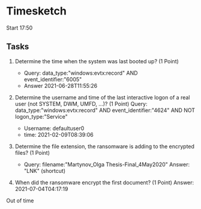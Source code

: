 # Timesketch

Start 17:50


## Tasks

1. Determine the time when the system was last booted up? (1 Point)
    - Query: data_type:"windows:evtx:record" AND event_identifier:"6005"
    - Answer 2021-06-28T11:55:26

2. Determine the username and time of the last interactive logon of a real user (not SYSTEM, DWM, UMFD, ...)? (1 Point)
    Query: data_type:"windows:evtx:record" AND event_identifier:"4624" AND NOT logon_type:"Service"
    - Username: defaultuser0
    - time: 2021-02-09T08:39:06

3. Determine the file extension, the ransomware is adding to the encrypted files? (1 Point)
    - Query: filename:"Martynov_Olga Thesis-Final_4May2020"
    Answer: "LNK"  (shortcut)

4. When did the ransomware encrypt the first document? (1 Point)
    Answer: 2021-07-04T04:17:19

Out of time